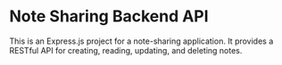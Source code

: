 # Note Sharing Backend API

This is an Express.js project for a note-sharing application. It provides a RESTful API for creating, reading, updating, and deleting notes.
